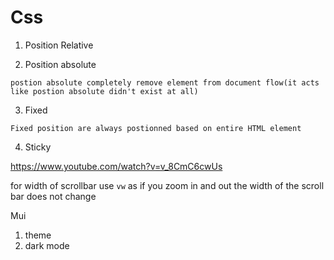 # Css

1. Position Relative
<!-- top right left bottem gets activated
and if you apply above property the content to which it is applied will overflow the other content while content which it is overflowing will stay in it position

\*\*
you will never appply above things in position: relative
-->

2. Position absolute

```
postion absolute completely remove element from document flow(it acts like postion absolute didn't exist at all)
```

3. Fixed

```
Fixed position are always postionned based on entire HTML element
```

4. Sticky

<!--  -->

https://www.youtube.com/watch?v=v_8CmC6cwUs

for width of scrollbar use `vw` as if you zoom in and out the width of the scroll bar does not change

<!--  -->

Mui

1. theme
2. dark mode
